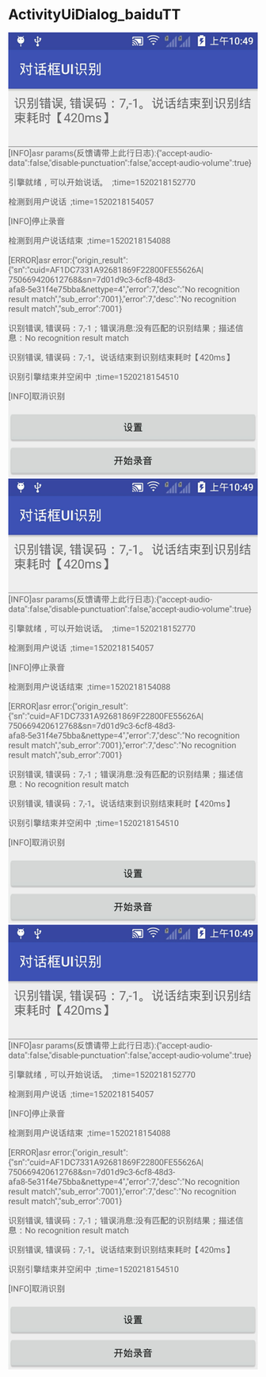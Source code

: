 # ActivityUiDialog_baiduTT
![](https://github.com/yufeilong92/ActivityUiDialog_baiduTT/blob/master/icon/QQ%E5%9B%BE%E7%89%8720180305104924.jpg)
![](https://github.com/yufeilong92/ActivityUiDialog_baiduTT/blob/master/icon/QQ%E5%9B%BE%E7%89%8720180305104924.jpg)
![](https://github.com/yufeilong92/ActivityUiDialog_baiduTT/blob/master/icon/QQ%E5%9B%BE%E7%89%8720180305104924.jpg)